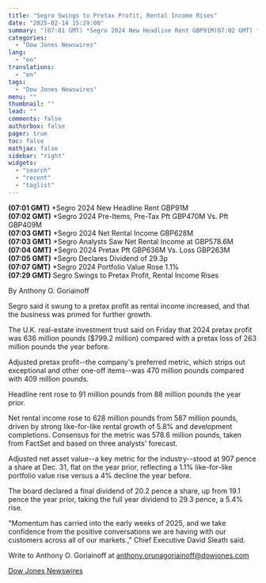 ```yaml
---
title: "Segro Swings to Pretax Profit, Rental Income Rises"
date: "2025-02-14 15:29:00"
summary: "(07:01 GMT) *Segro 2024 New Headline Rent GBP91M(07:02 GMT) *Segro 2024 Pre-Items, Pre-Tax Pft GBP470M Vs. Pft GBP409M(07:03 GMT) *Segro 2024 Net Rental Income GBP628M(07:03 GMT) *Segro Analysts Saw Net Rental Income at GBP578.6M(07:04 GMT) *Segro 2024 Pretax Pft GBP636M Vs. Loss GBP263M(07:05 GMT) *Segro Declares Dividend of 29.3p(07:07 GMT)..."
categories:
  - "Dow Jones Newswires"
lang:
  - "en"
translations:
  - "en"
tags:
  - "Dow Jones Newswires"
menu: ""
thumbnail: ""
lead: ""
comments: false
authorbox: false
pager: true
toc: false
mathjax: false
sidebar: "right"
widgets:
  - "search"
  - "recent"
  - "taglist"
---
```


**(07:01 GMT)** \*Segro 2024 New Headline Rent GBP91M  
**(07:02 GMT)** \*Segro 2024 Pre-Items, Pre-Tax Pft GBP470M Vs. Pft GBP409M  
**(07:03 GMT)** \*Segro 2024 Net Rental Income GBP628M  
**(07:03 GMT)** \*Segro Analysts Saw Net Rental Income at GBP578.6M  
**(07:04 GMT)** \*Segro 2024 Pretax Pft GBP636M Vs. Loss GBP263M  
**(07:05 GMT)** \*Segro Declares Dividend of 29.3p  
**(07:07 GMT)** \*Segro 2024 Portfolio Value Rose 1.1%  
**(07:29 GMT)** Segro Swings to Pretax Profit, Rental Income Rises

By Anthony O. Goriainoff

Segro said it swung to a pretax profit as rental income increased, and that the business was primed for further growth.

The U.K. real-estate investment trust said on Friday that 2024 pretax profit was 636 million pounds ($799.2 million) compared with a pretax loss of 263 million pounds the year before.

Adjusted pretax profit--the company's preferred metric, which strips out exceptional and other one-off items--was 470 million pounds compared with 409 million pounds.

Headline rent rose to 91 million pounds from 88 million pounds the year prior.

Net rental income rose to 628 million pounds from 587 million pounds, driven by strong like-for-like rental growth of 5.8% and development completions. Consensus for the metric was 578.6 million pounds, taken from FactSet and based on three analysts' forecast.

Adjusted net asset value--a key metric for the industry--stood at 907 pence a share at Dec. 31, flat on the year prior, reflecting a 1.1% like-for-like portfolio value rise versus a 4% decline the year before.

The board declared a final dividend of 20.2 pence a share, up from 19.1 pence the year prior, taking the full year dividend to 29.3 pence, a 5.4% rise.

"Momentum has carried into the early weeks of 2025, and we take confidence from the positive conversations we are having with our customers across all of our markets.," Chief Executive David Sleath said.

Write to Anthony O. Goriainoff at anthony.orunagoriainoff@dowjones.com

[Dow Jones Newswires](https://www.tradingview.com/news/DJN_DN20250214002253:0/)
